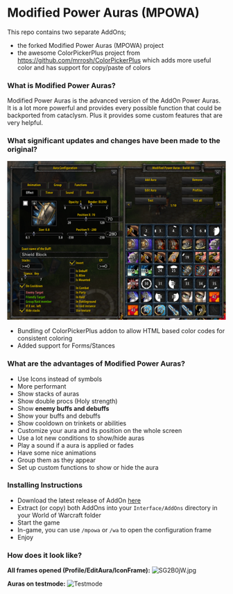 # Modified Power Auras (MPOWA)

This repo contains two separate AddOns;
- the forked Modified Power Auras (MPOWA) project
- the awesome ColorPickerPlus project from https://github.com/mrrosh/ColorPickerPlus which adds more useful color and has support for copy/paste of colors

### What is Modified Power Auras? ###

Modified Power Auras is the advanced version of the AddOn Power Auras. It is a lot more powerful and provides every possible function that could be backported from cataclysm. Plus it provides some custom features that are very helpful.


### What significant updates and changes have been made to the original?

![example](ModifiedPowerAuras/images/aura_config_example_01.png)

- Bundling of ColorPickerPlus addon to allow HTML based color codes for consistent coloring
- Added support for Forms/Stances



### What are the advantages of Modified Power Auras? ###

* Use Icons instead of symbols
* More performant
* Show stacks of auras
* Show double procs (Holy strength)
* Show **enemy buffs and debuffs**
* Show your buffs and debuffs
* Show cooldown on trinkets or abilities
* Customize your aura and its position on the whole screen
* Use a lot new conditions to show/hide auras
* Play a sound if a aura is applied or fades
* Have some nice animations
* Group them as they appear
* Set up custom functions to show or hide the aura


### Installing Instructions ###

* Download the latest release of AddOn [here](https://github.com/kxseven/ModifiedPowerAuras/releases)
* Extract (or copy) both AddOns into your `Interface/AddOns` directory in your World of Warcraft folder
* Start the game
* In-game, you can use `/mpowa` or `/wa` to open the configuration frame
* Enjoy



### How does it look like? ###

**All frames opened (Profile/EditAura/IconFrame):**
![SG2B0jW.jpg](http://i.imgur.com/SG2B0jW.jpg)


**Auras on testmode:**
![Testmode](http://i.imgur.com/0CZScUt.png)